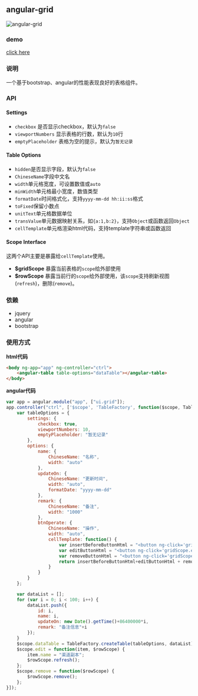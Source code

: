 ## angular-grid
![angular-grid](https://github.com/linjinying/angular-components/blob/master/angular-grid/screenshot.png)  

### demo
[click here](https://techjs.cn/demo/angular-components/angular-grid/)

### 说明
一个基于bootstrap、angular的性能表现良好的表格组件。  
### API
#### Settings

- `checkbox` 是否显示checkbox，默认为`false`
- `viewportNumbers` 显示表格的行数，默认为`10`行  
- `emptyPlaceholder` 表格为空的提示，默认为`暂无记录`

#### Table Options

- `hidden`是否显示字段，默认为`false`
- `ChineseName`字段中文名
- `width`单元格宽度，可设置数值或`auto`
- `minWidth`单元格最小宽度，数值类型
- `formatDate`时间格式化，支持`yyyy-mm-dd hh:ii:ss`格式
- `toFixed`保留小数点
- `unitText`单元格数据单位
- `transValue`单元数据映射关系，如`{a:1,b:2}`，支持`Object`或函数返回`Object`
- `cellTemplate`单元格渲染html代码，支持template字符串或函数返回

#### Scope Interface  
这两个API主要是暴露给`cellTemplate`使用。  
- **$gridScope** 暴露当前表格的`scope`给外部使用  
- **$rowScope** 暴露当前行的`scope`给外部使用，该`scope`支持刷新视图(`refresh`)，删除(`remove`)。


### 依赖

- jquery
- angular
- bootstrap

### 使用方式


**html代码**

```html
<body ng-app="app" ng-controller="ctrl">
    <angular-table table-options="dataTable"></angular-table>
</body>
```

**angular代码**
```javascript
var app = angular.module("app", ["ui.grid"]);
app.controller("ctrl", ['$scope', 'TableFactory', function($scope, TableFactory) {
    var tableOptions = {
        settings: {
            checkbox: true,
            viewportNumbers: 10,
            emptyPlaceholder: "暂无记录"
        },
        options: {
            name: {
                ChineseName: "名称",
                width: "auto"
            },
            updateOn: {
                ChineseName: "更新时间",
                width: "auto",
                formatDate: "yyyy-mm-dd"
            },
            remark: {
                ChineseName: "备注",
                width: "1000"
            },
            btnOperate: {
                ChineseName: "操作",
                width: "auto",
                cellTemplate: function() {
                    var insertBeforeButtonHtml = "<button ng-click='gridScope.insertBefore(tr,$rowScope);'>刷新</button>";
                    var editButtonHtml = "<button ng-click='gridScope.edit(tr,$rowScope);'>编辑</button>";
                    var removeButtonHtml = "<button ng-click='gridScope.remove($rowScope);'>删除</button>";
                    return insertBeforeButtonHtml+editButtonHtml + removeButtonHtml;
                }
            }
        }
    };

    var dataList = [];
    for (var i = 0; i < 100; i++) {
        dataList.push({
            id: i,
            name: i,
            updateOn: new Date().getTime()+86400000*i,
            remark: "备注信息"+i
        });
    }
    $scope.dataTable = TableFactory.createTable(tableOptions, dataList);
    $scope.edit = function(item, $rowScope) {
        item.name = "渠道副本";
        $rowScope.refresh();
    };
    $scope.remove = function($rowScope) {
        $rowScope.remove();
    };
}]);
```
